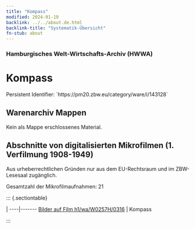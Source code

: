 ```yaml
---
title: "Kompass"
modified: 2024-01-19
backlink: ../../about.de.html
backlink-title: "Systematik-Übersicht"
fn-stub: about
---
```


### Hamburgisches Welt-Wirtschafts-Archiv (HWWA)

# Kompass

<div class="hint">Persistent Identifier: `https://pm20.zbw.eu/category/ware/i/143128`</div>







## Warenarchiv Mappen





Kein als Mappe erschlossenes Material.



<a id="filmsections" />

## Abschnitte von digitalisierten Mikrofilmen (1. Verfilmung 1908-1949)

<p>Aus urheberrechtlichen Gründen nur aus dem EU-Rechtsraum und im ZBW-Lesesaal zugänglich.</p>


<p>Gesamtzahl der Mikrofilmaufnahmen: 21</p>





::: {.sectiontable}

 | 
----|-------
<a class="btn" href="https://pm20.zbw.eu/film/h1/wa/W0257H/0316" rel="nofollow">Bilder auf Film h1/wa/W0257H/0316</a> | Kompass


:::
















